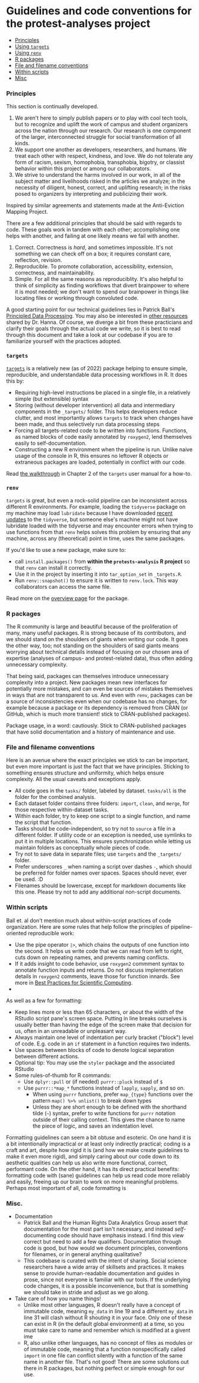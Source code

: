 # Guidelines and code conventions for the protest-analyses project

- [Principles](#principles)
- [Using `targets`](#targets)
- [Using `renv`](#renv)
- [R packages](#r-packages)
- [File and filename conventions](#file-and-filename-conventions)
- [Within scripts](#within-scripts)
- [Misc](#misc)

### Principles

This section is continually developed.

1. We aren't here to simply publish papers or to play with cool
   tech tools, but to recognize and uplift the work of campus and
   student organizers across the nation through our research. Our
   research is one component of the larger, interconnected
   struggle for social transformation of all kinds.
2. We support one another as developers, researchers, and humans.
   We treat each other with respect, kindness, and love. We do
   not tolerate any form of racism, sexism, homophobia,
   transphobia, bigotry, or classist behavior within this project
   or among our collaborators.
3. We strive to understand the harms involved in our work, in all
   of the subject matter and livelihoods risked in the articles
   we analyze; in the necessity of diligent, honest, correct, and
   uplifting research; in the risks posed to organizers by
   interpreting and publicizing their work.

Inspired by similar agreements and statements made at the
Anti-Eviction Mapping Project.

There are a few additional principles that should be said with
regards to code. These goals work in tandem with each other;
accomplishing one helps with another, and failing at one likely
means we fail with another.

1. Correct. Correctness is _hard_, and sometimes impossible. It's
   not something we can check off on a box; it requires constant
   care, reflection, revision.
2. Reproducible. To promote collaboration, accessibility,
   extension, correctness, and maintainability.
3. Simple. For all the same reasons as reproduciblity. It's also
   helpful to think of simplicity as finding workflows that
   divert brainpower to where it is most needed; we don't want to
   spend our brainpower in things like locating files or working
   through convoluted code.

A good starting point for our technical guidelines lies in
Patrick Ball's
[Principled Data Processing](https://www.youtube.com/watch?v=ZSunU9GQdcI).
You may also be interested in
[other resources](https://gist.github.com/alexhanna/d6897e2e4c011b4519231c672https://www.youtube.com/watch?v=ZSunU9GQdcI)
shared by Dr. Hanna. Of course, we diverge a bit from these
practicians and clarify their goals through the actual code we
write, so it is best to read through this document and take a
look at our codebase if you are to familiarize yourself with the
practices adopted.

### `targets`

[`targets`](https://books.ropensci.org/targets/) is a relatively
new (as of 2022) package helping to ensure simple, reproducible,
and understandable data processing workflows in R. It does this
by:

- Requiring high-level instructions be placed in a single file,
  in a relatively simple (but extensible) syntax
- Storing (without developer intervention) all data and
  intermediary components in the `_targets/` folder. This helps
  developers reduce clutter, and most importantly allows
  `targets` to track when changes have been made, and thus
  selectively run data processing steps
- Forcing all targets-related code to be written into functions.
  Functions, as named blocks of code easily annotated by
  `roxygen2`, lend themselves easily to self-documentation.
- Constructing a new R environment when the pipeline is run.
  Unlike naive usage of the console in R, this ensures no
  leftover R objects or extraneous packages are loaded,
  potentially in conflict with our code.

Read
[the walkthrough](https://books.ropensci.org/targets/walkthrough.html)
in Chapter 2 of the `targets` user manual for a how-to.

### `renv`

`targets` is great, but even a rock-solid pipeline can be
inconsistent across different R environments. For example,
loading the `tidyverse` package on my machine may load
`lubridate` because I have downloaded
[recent updates](https://twitter.com/hadleywickham/status/1558166157059919878)
to the `tidyverse`, but someone else's machine might not have
lubridate loaded with the tidyverse and may encounter errors when
trying to use functions from that `renv` helps solves this
problem by ensuring that any machine, across any (theoretical)
point in time, uses the same packages.

If you'd like to use a new package, make sure to:

- call `install.packages()` from **within the `protests-analysis`
  R project** so that `renv` can install it correctly.
- Use it in the project by inserting it into `tar_option_set` in
  `_targets.R`.
- Run `renv::snapshot()` to ensure it is written to `renv.lock`.
  This way collaborators can access the same file.

Read more on the [overview page](https://rstudio.github.io/renv/)
for the package.

### R packages

The R community is large and beautiful because of the
proliferation of many, many useful packages. R is strong because
of its contributors, and we should stand on the shoulders of
giants when writing our code. It goes the other way, too; not
standing on the shoulders of said giants means worrying about
technical details instead of focusing on our chosen area of
expertise (analyses of campus- and protest-related data), thus
often adding unnecessary complexity.

That being said, packages can themselves introduce unnecessary
complexity into a project. New packages mean new interfaces for
potentially more mistakes, and can even be sources of mistakes
themselves in ways that are not transparent to us. And even with
`renv`, packages can be a source of inconsistencies even when our
codebase has no changes, for example because a package or its
dependency is removed from CRAN (or GitHub, which is much more
transient! stick to CRAN-published packages).

Package usage, in a word: cautiously. Stick to CRAN-published
packages that have solid documentation and a history of
maintenance and use.

### File and filename conventions

Here is an avenue where the exact principles we stick to can be
important, but even more important is just the fact that we have
principles. Sticking to something ensures structure and
uniformity, which helps ensure complexity. All the usual caveats
and exceptions apply.

- All code goes in the `tasks/` folder, labeled by dataset.
  `tasks/all` is the folder for the combined analysis.
- Each dataset folder contains three folders: `import`, `clean`,
  and `merge`, for those respective within-dataset tasks.
- Within each folder, try to keep one script to a single
  function, and name the script that function.
- Tasks should be code-independent, so try not to `source` a file
  in a different folder. If utility code or an exception is
  needed, use symlinks to put it in multiple locations. This
  ensures synchronization while letting us maintain folders as
  conceptually whole pieces of code.
- Try not to save data in separate files; use `targets` and the
  `_targets/` folder.
- Prefer underscores `_` when naming a script over dashes `-`,
  which should be preferred for folder names over spaces. Spaces
  should never, ever be used. :D
- Filenames should be lowercase, except for markdown documents
  like this one. Please try not to add any additional non-script
  documents.

### Within scripts

Ball et. al don't mention much about within-script practices of
code organization. Here are some rules that help follow the
principles of pipeline-oriented reproducible work:

- Use the pipe operator `|>`, which chains the outputs of one
  function into the second. It helps us write code that we can
  read from left to right, cuts down on repeating names, and
  prevents naming conflicts.
- If it adds insight to code behavior, use `roxygen2` commment
  syntax to annotate function inputs and returns. Do not discuss
  implementation details in `roxygen2` comments, leave those for
  function innards. See more in
  [Best Practices for Scientific Computing](https://journals.plos.org/plosbiology/article?id=10.1371/journal.pbio.1001745#s8).
-

As well as a few for formatting:

- Keep lines more or less than 65 characters, or about the width
  of the RStudio script pane's screen space. Putting in line
  breaks ourselves is usually better than having the edge of the
  screen make that decision for us, often in an unreadable or
  unpleasant way.
- Always maintain one level of indentation per curly bracket
  ("block") level of code. E.g. code in an `if` statement in a
  function requires two indents.
- Use spaces between blocks of code to denote logical separation
  between different actions.
- Optional tip: You may use the `styler` package and the
  associated RStudio
- Some rules-of-thumb for R commands:
  - Use `dplyr::pull` or (if needed) `purrr::pluck` instead of
    `$`
  - Use `purrr::*map_*` functions instead of `lapply`, `sapply`,
    and so on.
    - When using `purrr` functions, prefer `map_{type}` functions
      over the pattern `map() %>% unlist()` to break down types
    - Unless they are short enough to be defined with the
      shorthand tilde (`~`) syntax, prefer to write functions for
      `purrr` notation outside of their calling context. This
      gives the chance to name the piece of logic, and saves an
      indentation level.

Formatting guidelines can seem a bit obtuse and esoteric. On one
hand it is a bit intentionally impractical or at least only
indirectly practical; coding is a craft and art, despite how
rigid it is (and how we make create guidelines to make it even
more rigid), and simply caring about our code down to its
aesthetic qualities can help us also write more functional,
correct, performant code. On the other hand, it has its direct
practical benefits: formatting code with (sane) guidelines can
help us read code more reliably and easily, freeing up our brain
to work on more meaningful problems. Perhaps most important of
all, code formatting is

### Misc.

- Documentation
  - Patrick Ball and the Human Rights Data Analytics Group assert
    that documentation for the most part isn't necessary, and
    instead _self_-documenting code should have emphasis instead.
    I find this view correct but need to add a few qualifiers.
    Documentation through code is good, but how would we document
    principles, conventions for filenames, or in general anything
    qualitative?
  - This codebase is curated with the intent of sharing. Social
    science researchers have a wide array of skillsets and
    practices. It makes sense to provide human-readable
    documentation and guides in prose, since not everyone is
    familiar with our tools. If the underlying code changes, it
    is a possible inconvenience, but that is something we should
    take in stride and adjust as we go along.
- Take care of how you name things!
  - Unlike most other languages, R doesn't really have a concept
    of immutable code, meaning `my_data` in line 19 and a
    different `my_data` in line 31 will clash without R shouting
    it in your face. Only one of these can exist in R (in the
    default global environment) at a time, so you must take care
    to name and remember which is modified at a givent ime
  - R, also unlike other languages, has no concept of files as
    modules or of immutable code, meaning that a function
    nonspecifically called `import` in one file can conflict
    silently with a function of the same name in another file.
    That's not good! There are some solutions out there in R
    packages, but nothing perfect or simple enough for our use.
